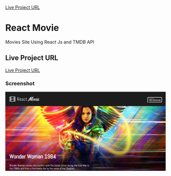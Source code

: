 [Live Project URL](https://5f9c453f62a0fa00fdb2830d--happy-blackwell-2bd395.netlify.app/)

# React Movie

Movies Site Using React Js and TMDB API

## Live Project URL

[Live Project URL](https://5f9c453f62a0fa00fdb2830d--happy-blackwell-2bd395.netlify.app/)

### Screenshot

![Screenshot](https://github.com/iamtasikul/ReactMovie/blob/main/ReactMovie.png)
